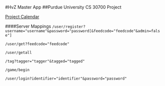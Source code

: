 #HvZ Master App
##Purdue University CS 30700 Project

[Project Calendar](https://www.google.com/calendar/embed?src=9nbo43qa79nmsmpnseo66n64oo%40group.calendar.google.com&ctz=America/New_York)

####Server Mappings
`/user/register?username="username"&password="password[&feedcode="feedcode"&admin=false"]`

`/user/get?feedcode="feedcode"`

`/user/getall`

`/tag?tagger="tagger"&tagged="tagged"`

`/game/begin`

`/user/login?identifier="identifier"&password="password"`